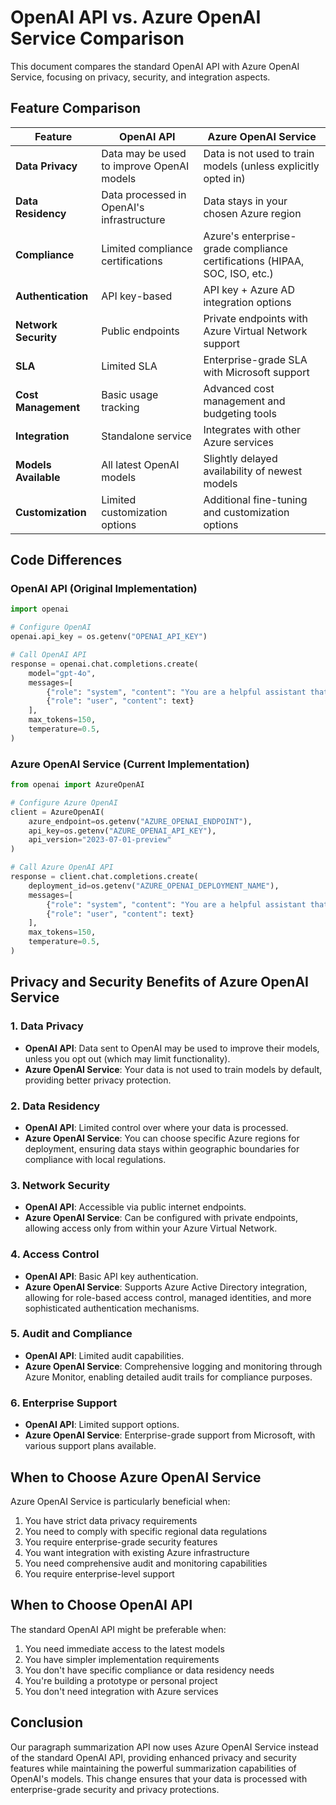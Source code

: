 # OpenAI API vs. Azure OpenAI Service Comparison

This document compares the standard OpenAI API with Azure OpenAI Service, focusing on privacy, security, and integration aspects.

## Feature Comparison

| Feature | OpenAI API | Azure OpenAI Service |
|---------|------------|----------------------|
| **Data Privacy** | Data may be used to improve OpenAI models | Data is not used to train models (unless explicitly opted in) |
| **Data Residency** | Data processed in OpenAI's infrastructure | Data stays in your chosen Azure region |
| **Compliance** | Limited compliance certifications | Azure's enterprise-grade compliance certifications (HIPAA, SOC, ISO, etc.) |
| **Authentication** | API key-based | API key + Azure AD integration options |
| **Network Security** | Public endpoints | Private endpoints with Azure Virtual Network support |
| **SLA** | Limited SLA | Enterprise-grade SLA with Microsoft support |
| **Cost Management** | Basic usage tracking | Advanced cost management and budgeting tools |
| **Integration** | Standalone service | Integrates with other Azure services |
| **Models Available** | All latest OpenAI models | Slightly delayed availability of newest models |
| **Customization** | Limited customization options | Additional fine-tuning and customization options |

## Code Differences

### OpenAI API (Original Implementation)

```python
import openai

# Configure OpenAI
openai.api_key = os.getenv("OPENAI_API_KEY")

# Call OpenAI API
response = openai.chat.completions.create(
    model="gpt-4o",
    messages=[
        {"role": "system", "content": "You are a helpful assistant that summarizes text."},
        {"role": "user", "content": text}
    ],
    max_tokens=150,
    temperature=0.5,
)
```

### Azure OpenAI Service (Current Implementation)

```python
from openai import AzureOpenAI

# Configure Azure OpenAI
client = AzureOpenAI(
    azure_endpoint=os.getenv("AZURE_OPENAI_ENDPOINT"),
    api_key=os.getenv("AZURE_OPENAI_API_KEY"),
    api_version="2023-07-01-preview"
)

# Call Azure OpenAI API
response = client.chat.completions.create(
    deployment_id=os.getenv("AZURE_OPENAI_DEPLOYMENT_NAME"),
    messages=[
        {"role": "system", "content": "You are a helpful assistant that summarizes text."},
        {"role": "user", "content": text}
    ],
    max_tokens=150,
    temperature=0.5,
)
```

## Privacy and Security Benefits of Azure OpenAI Service

### 1. Data Privacy

- **OpenAI API**: Data sent to OpenAI may be used to improve their models, unless you opt out (which may limit functionality).
- **Azure OpenAI Service**: Your data is not used to train models by default, providing better privacy protection.

### 2. Data Residency

- **OpenAI API**: Limited control over where your data is processed.
- **Azure OpenAI Service**: You can choose specific Azure regions for deployment, ensuring data stays within geographic boundaries for compliance with local regulations.

### 3. Network Security

- **OpenAI API**: Accessible via public internet endpoints.
- **Azure OpenAI Service**: Can be configured with private endpoints, allowing access only from within your Azure Virtual Network.

### 4. Access Control

- **OpenAI API**: Basic API key authentication.
- **Azure OpenAI Service**: Supports Azure Active Directory integration, allowing for role-based access control, managed identities, and more sophisticated authentication mechanisms.

### 5. Audit and Compliance

- **OpenAI API**: Limited audit capabilities.
- **Azure OpenAI Service**: Comprehensive logging and monitoring through Azure Monitor, enabling detailed audit trails for compliance purposes.

### 6. Enterprise Support

- **OpenAI API**: Limited support options.
- **Azure OpenAI Service**: Enterprise-grade support from Microsoft, with various support plans available.

## When to Choose Azure OpenAI Service

Azure OpenAI Service is particularly beneficial when:

1. You have strict data privacy requirements
2. You need to comply with specific regional data regulations
3. You require enterprise-grade security features
4. You want integration with existing Azure infrastructure
5. You need comprehensive audit and monitoring capabilities
6. You require enterprise-level support

## When to Choose OpenAI API

The standard OpenAI API might be preferable when:

1. You need immediate access to the latest models
2. You have simpler implementation requirements
3. You don't have specific compliance or data residency needs
4. You're building a prototype or personal project
5. You don't need integration with Azure services

## Conclusion

Our paragraph summarization API now uses Azure OpenAI Service instead of the standard OpenAI API, providing enhanced privacy and security features while maintaining the powerful summarization capabilities of OpenAI's models. This change ensures that your data is processed with enterprise-grade security and privacy protections.
